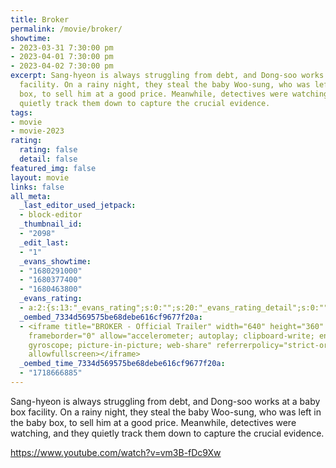 ```yaml
---
title: Broker
permalink: /movie/broker/
showtime:
- 2023-03-31 7:30:00 pm
- 2023-04-01 7:30:00 pm
- 2023-04-02 7:30:00 pm
excerpt: Sang-hyeon is always struggling from debt, and Dong-soo works at a baby box
  facility. On a rainy night, they steal the baby Woo-sung, who was left in the baby
  box, to sell him at a good price. Meanwhile, detectives were watching, and they
  quietly track them down to capture the crucial evidence.
tags:
- movie
- movie-2023
rating:
  rating: false
  detail: false
featured_img: false
layout: movie
links: false
all_meta:
  _last_editor_used_jetpack:
  - block-editor
  _thumbnail_id:
  - "2098"
  _edit_last:
  - "1"
  _evans_showtime:
  - "1680291000"
  - "1680377400"
  - "1680463800"
  _evans_rating:
  - a:2:{s:13:"_evans_rating";s:0:"";s:20:"_evans_rating_detail";s:0:"";}
  _oembed_7334d569575be68debe616cf9677f20a:
  - <iframe title="BROKER - Official Trailer" width="640" height="360" src="https://www.youtube.com/embed/vm3B-fDc9Xw?feature=oembed"
    frameborder="0" allow="accelerometer; autoplay; clipboard-write; encrypted-media;
    gyroscope; picture-in-picture; web-share" referrerpolicy="strict-origin-when-cross-origin"
    allowfullscreen></iframe>
  _oembed_time_7334d569575be68debe616cf9677f20a:
  - "1718666885"
---
```


Sang-hyeon is always struggling from debt, and Dong-soo works at a baby box facility. On a rainy night, they steal the baby Woo-sung, who was left in the baby box, to sell him at a good price. Meanwhile, detectives were watching, and they quietly track them down to capture the crucial evidence.

https://www.youtube.com/watch?v=vm3B-fDc9Xw 